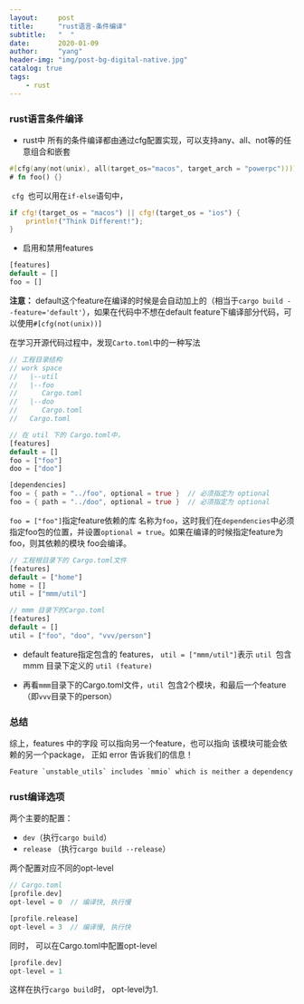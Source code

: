 ```yaml
---
layout:     post
title:      "rust语言-条件编译"
subtitle:   "  "
date:       2020-01-09 
author:     "yang"
header-img: "img/post-bg-digital-native.jpg"
catalog: true
tags:
    - rust
---
```


### rust语言条件编译



* rust中 所有的条件编译都由通过cfg配置实现，可以支持any、all、not等的任意组合和嵌套

```rust
#[cfg(any(not(unix), all(target_os="macos", target_arch = "powerpc")))]
# fn foo() {}
```

​	     `cfg `也可以用在`if-else`语句中，

```rust
if cfg!(target_os = "macos") || cfg!(target_os = "ios") {
    println!("Think Different!");
}
```

* 启用和禁用features

```rust
[features]
default = []
foo = []
```

**注意：** default这个feature在编译的时候是会自动加上的（相当于`cargo build --feature='default'`），如果在代码中不想在default feature下编译部分代码，可以使用`#[cfg(not(unix))]`





在学习开源代码过程中，发现`Carto.toml`中的一种写法

```rust
// 工程目录结构
// work space
//   |--util
//   |--foo
//	 	Cargo.toml
//   |--doo
//		Cargo.toml
//   Cargo.toml

// 在 util 下的 Cargo.toml中，
[features]
default = []
foo = ["foo"]
doo = ["doo"]

[dependencies]
foo = { path = "../foo", optional = true }  // 必须指定为 optional
foo = { path = "../doo", optional = true }  // 必须指定为 optional
```

`foo = ["foo"]`指定feature依赖的库 名称为`foo`，这时我们在`dependencies`中必须指定foo包的位置，并设置`optional = true`。如果在编译的时候指定feature为foo，则其依赖的模块 foo会编译。



```rust
// 工程根目录下的 Cargo.toml文件
[features]
default = ["home"]
home = []
util = ["mmm/util"]

// mmm 目录下的Cargo.toml
[features]
default = []
util = ["foo", "doo", "vvv/person"]
```



* default feature指定包含的 features， `util = ["mmm/util"]`表示 `util `包含 mmm 目录下定义的 `util (feature)` 

* 再看`mmm`目录下的Cargo.toml文件，`util `包含2个模块，和最后一个feature （即`vvv`目录下的person）

  

### 总结

综上，features 中的字段 可以指向另一个feature，也可以指向 该模块可能会依赖的另一个package， 正如 error 告诉我们的信息！

```rust
Feature `unstable_utils` includes `mmio` which is neither a dependency nor another feature
```





### rust编译选项



两个主要的配置：

* `dev`（执行`cargo build`）
* `release` （执行`cargo build --release`）

两个配置对应不同的opt-level

```rust
// Cargo.toml
[profile.dev]
opt-level = 0  // 编译快, 执行慢

[profile.release]
opt-level = 3  // 编译慢, 执行快
```

同时， 可以在Cargo.toml中配置opt-level

```rust
[profile.dev]
opt-level = 1
```

这样在执行`cargo build`时， opt-level为1.


































